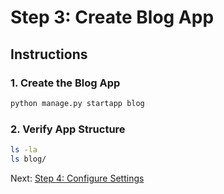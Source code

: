 # Step 3: Create Blog App

## Instructions

### 1. Create the Blog App

```bash
python manage.py startapp blog
```

### 2. Verify App Structure

```bash
ls -la
ls blog/
```

Next: [Step 4: Configure Settings](step-04-configure-settings.md)
